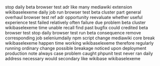 stop daily beta browser test adr like many mediawiki extension wikibaselexeme daily job run browser test beta cluster part general overhaul browser test ref adr opportunity reevaluate whether useful experience test failed relatively often failure due problem beta cluster wikibaselexeme time unable recall find past bugfix could credited beta browser test stop daily browser test run beta consequence remove corresponding job seleniumdaily npm script change mediawiki core break wikibaselexeme happen time working wikibaselexeme therefore regularly running ordinary change possible breakage noticed upon deployment production note always case problem caught phpunit test never ran daily address necessary would secondary like wikibase wikibaselexeme